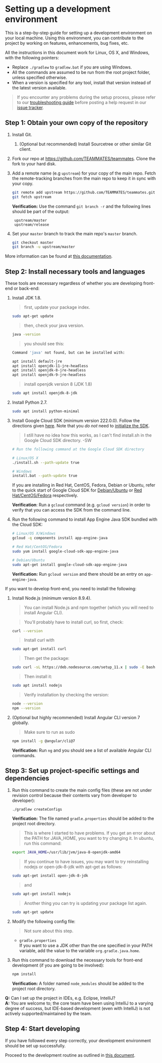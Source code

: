# Setting up a development environment

This is a step-by-step guide for setting up a development environment on your local machine.
Using this environment, you can contribute to the project by working on features, enhancements, bug fixes, etc.

All the instructions in this document work for Linux, OS X, and Windows, with the following pointers:
- Replace `./gradlew` to `gradlew.bat` if you are using Windows.
- All the commands are assumed to be run from the root project folder, unless specified otherwise.
- When a version is specified for any tool, install that version instead of the latest version available.

> If you encounter any problems during the setup process, please refer to our [troubleshooting guide](troubleshooting-guide.md) before posting a help request in our [issue tracker](https://github.com/TEAMMATES/teammates/issues).

## Step 1: Obtain your own copy of the repository

1. Install Git.
   1. (Optional but recommended) Install Sourcetree or other similar Git client.

1. Fork our repo at https://github.com/TEAMMATES/teammates. Clone the fork to your hard disk.

1. Add a remote name (e.g `upstream`) for your copy of the main repo. Fetch the remote-tracking branches from the main repo to keep it in sync with your copy.
   ```sh
   git remote add upstream https://github.com/TEAMMATES/teammates.git
   git fetch upstream
   ```
   **Verification:** Use the command `git branch -r` and the following lines should be part of the output:
   ```
    upstream/master
    upstream/release
    ```

1. Set your `master` branch to track the main repo's `master` branch.
   ```sh
   git checkout master
   git branch -u upstream/master
   ```

More information can be found at [this documentation](https://help.github.com/articles/fork-a-repo/).

## Step 2: Install necessary tools and languages

These tools are necessary regardless of whether you are developing front-end or back-end:

1. Install JDK 1.8.
   > first, update your package index.
   ```sh 
   sudo apt-get update
   ```
   > then, check your java version.
   ```sh
   java -version
   ```
   > you should see this:
   ```sh
   Command 'java' not found, but can be installed with:

   apt install default-jre
   apt install openjdk-11-jre-headless
   apt install openjdk-8-jre-headless
   apt install openjdk-9-jre-headless
   ```
   > install openjdk version 8 (JDK 1.8) 
   ```sh
   sudo apt install openjdk-8-jdk
   ```
   
1. Install Python 2.7.
   ```sh
   sudo apt install python-minimal
   ```

1. Install Google Cloud SDK (minimum version 222.0.0). Follow the directions given [here](https://cloud.google.com/sdk/downloads).
   Note that you *do not* need to [initialize the SDK](https://cloud.google.com/sdk/docs/initializing).
   
   >I still have no idea how this works, as I can't find install.sh in the Google Cloud SDK directory. -SW
   
   ```sh
   # Run the following command at the Google Cloud SDK directory

   # Linux/OS X
   ./install.sh --path-update true

   # Windows
   install.bat --path-update true
   ```
   If you are installing in Red Hat, CentOS, Fedora, Debian or Ubuntu, refer to the quick start of Google Cloud SDK for [Debian/Ubuntu](https://cloud.google.com/sdk/docs/quickstart-debian-ubuntu) or [Red Hat/CentOS/Fedora](https://cloud.google.com/sdk/docs/quickstart-redhat-centos) respectively.

   **Verification**: Run a `gcloud` command (e.g. `gcloud version`) in order to verify that you can access the SDK from the command line.

1. Run the following command to install App Engine Java SDK bundled with the Cloud SDK:
   ```sh
   # Linux/OS X/Windows
   gcloud -q components install app-engine-java
   
   # Red Hat/CentOS/Fedora
   sudo yum install google-cloud-sdk-app-engine-java
   
   # Debian/Ubuntu
   sudo apt-get install google-cloud-sdk-app-engine-java
   ```
   **Verification:** Run `gcloud version` and there should be an entry on `app-engine-java`.

If you want to develop front-end, you need to install the following:

1. Install Node.js (minimum version 8.9.4).
    > You can install Node.js and npm together (which     you will need to install Angular CLI).
    
    > You'll probably have to install curl, so first, check:
    
    ```sh
    curl --version
    ```
    > Install curl with
    
    ```sh
    sudo apt-get install curl
    ```
    > Then get the package:
    
    ```sh
    sudo curl -sL https://deb.nodesource.com/setup_11.x | sudo -E bash -
    ```
    > Then install it:
    
    ```sh
    sudo apt install nodejs
    ```
    
    > Verify installation by checking the version:
    
    ```sh
    node --version
    npm --version
    ```
    
1. (Optional but highly recommended) Install Angular CLI version 7 globally.
    > Make sure to run as sudo
   ```sh
   npm install -g @angular/cli@7
   ```
   **Verification:** Run `ng` and you should see a list of available Angular CLI commands.

## Step 3: Set up project-specific settings and dependencies

1. Run this command to create the main config files (these are not under revision control because their contents vary from developer to developer):
   ```sh
   ./gradlew createConfigs
   ```
   **Verification:** The file named `gradle.properties` should be added to the project root directory.
   
   > This is where I started to have problems. If you get an error about the PATH for JAVA_HOME, you want to try changing it. In ubuntu, run this command:
   ```sh
   export JAVA_HOME=/usr/lib/jvm/java-8-openjdk-amd64
   ```
   >If you continue to have issues, you may want to try reinstalling nodejs or open-jdk-8-jdk with apt-get as follows:
   ```sh
   sudo apt-get install open-jdk-8-jdk
   ```
   > and
   ```sh
   sudo apt-get install nodejs
   ```
   > Another thing you can try is updating your package list again.
   ```sh
   sudo apt-get update
   ```

1. Modify the following config file:
    > Not sure about this step.
   * `gradle.properties`<br>
      If you want to use a JDK other than the one specified in your PATH variable, add the value to the variable `org.gradle.java.home`.

1. Run this command to download the necessary tools for front-end development (if you are going to be involved):
   ```sh
   npm install
   ```
   **Verification:** A folder named `node_modules` should be added to the project root directory.

**Q:** Can I set up the project in IDEs, e.g. Eclipse, IntelliJ?<br>
**A:** You are welcome to; the core team have been using IntelliJ to a varying degree of success, but IDE-based development (even with IntelliJ) is not actively supported/maintained by the team.

## Step 4: Start developing

If you have followed every step correctly, your development environment should be set up successfully.

Proceed to the development routine as outlined in [this document](development.md).
